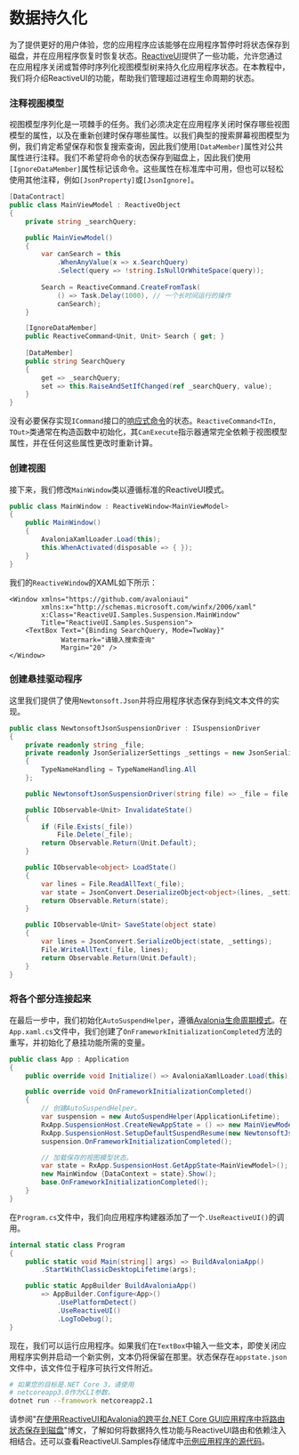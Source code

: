 # 数据持久化

为了提供更好的用户体验，您的应用程序应该能够在应用程序暂停时将状态保存到磁盘，并在应用程序恢复时恢复状态。[ReactiveUI](https://reactiveui.net/)提供了一些功能，允许您通过在应用程序关闭或暂停时序列化视图模型树来持久化应用程序状态。在本教程中，我们将介绍ReactiveUI的功能，帮助我们管理超过进程生命周期的状态。

### 注释视图模型

视图模型序列化是一项棘手的任务。我们必须决定在应用程序关闭时保存哪些视图模型的属性，以及在重新创建时保存哪些属性。以我们典型的搜索屏幕视图模型为例，我们肯定希望保存和恢复搜索查询，因此我们使用`[DataMember]`属性对公共属性进行注释。我们不希望将命令的状态保存到磁盘上，因此我们使用`[IgnoreDataMember]`属性标记该命令。这些属性在标准库中可用，但也可以轻松使用其他注释，例如`[JsonProperty]`或`[JsonIgnore]`。

```csharp
[DataContract]
public class MainViewModel : ReactiveObject
{
    private string _searchQuery;

    public MainViewModel() 
    {
        var canSearch = this
            .WhenAnyValue(x => x.SearchQuery)
            .Select(query => !string.IsNullOrWhiteSpace(query));
        
        Search = ReactiveCommand.CreateFromTask(
            () => Task.Delay(1000), // 一个长时间运行的操作
            canSearch);
    }

    [IgnoreDataMember]
    public ReactiveCommand<Unit, Unit> Search { get; }
    
    [DataMember]
    public string SearchQuery 
    {
        get => _searchQuery;
        set => this.RaiseAndSetIfChanged(ref _searchQuery, value);
    }
}
```

没有必要保存实现`ICommand`接口的[响应式命令](https://reactiveui.net/docs/handbook/commands/)的状态。`ReactiveCommand<TIn, TOut>`类通常在构造函数中初始化，其`CanExecute`指示器通常完全依赖于视图模型属性，并在任何这些属性更改时重新计算。

### 创建视图

接下来，我们修改`MainWindow`类以遵循标准的ReactiveUI模式。

```csharp
public class MainWindow : ReactiveWindow<MainViewModel>
{
    public MainWindow()
    {
        AvaloniaXamlLoader.Load(this);
        this.WhenActivated(disposable => { });
    }
}
```

我们的`ReactiveWindow`的XAML如下所示：

```markup
<Window xmlns="https://github.com/avaloniaui"
        xmlns:x="http://schemas.microsoft.com/winfx/2006/xaml"
        x:Class="ReactiveUI.Samples.Suspension.MainWindow"
        Title="ReactiveUI.Samples.Suspension">
    <TextBox Text="{Binding SearchQuery, Mode=TwoWay}"
             Watermark="请输入搜索查询"
             Margin="20" />
</Window>
```

### 创建悬挂驱动程序

这里我们提供了使用`Newtonsoft.Json`并将应用程序状态保存到纯文本文件的实现。

```csharp
public class NewtonsoftJsonSuspensionDriver : ISuspensionDriver
{
    private readonly string _file;
    private readonly JsonSerializerSettings _settings = new JsonSerializerSettings
    {
        TypeNameHandling = TypeNameHandling.All
    };

    public NewtonsoftJsonSuspensionDriver(string file) => _file = file;

    public IObservable<Unit> InvalidateState()
    {
        if (File.Exists(_file)) 
            File.Delete(_file);
        return Observable.Return(Unit.Default);
    }

    public IObservable<object> LoadState()
    {
        var lines = File.ReadAllText(_file);
        var state = JsonConvert.DeserializeObject<object>(lines, _settings);
        return Observable.Return(state);
    }

    public IObservable<Unit> SaveState(object state)
    {
        var lines = JsonConvert.SerializeObject(state, _settings);
        File.WriteAllText(_file, lines);
        return Observable.Return(Unit.Default);
    }
}
```

### 将各个部分连接起来

在最后一步中，我们初始化`AutoSuspendHelper`，遵循[Avalonia生命周期模式](https://github.com/AvaloniaUI/Avalonia/wiki/Application-lifetimes)。在`App.xaml.cs`文件中，我们创建了`OnFrameworkInitializationCompleted`方法的重写，并初始化了悬挂功能所需的变量。

```csharp
public class App : Application
{
    public override void Initialize() => AvaloniaXamlLoader.Load(this);

    public override void OnFrameworkInitializationCompleted()
    {
        // 创建AutoSuspendHelper。
        var suspension = new AutoSuspendHelper(ApplicationLifetime);
        RxApp.SuspensionHost.CreateNewAppState = () => new MainViewModel();
        RxApp.SuspensionHost.SetupDefaultSuspendResume(new NewtonsoftJsonSuspensionDriver("appstate.json"));
        suspension.OnFrameworkInitializationCompleted();

        // 加载保存的视图模型状态。
        var state = RxApp.SuspensionHost.GetAppState<MainViewModel>();
        new MainWindow {DataContext = state}.Show();
        base.OnFrameworkInitializationCompleted();
    }
}
```

在`Program.cs`文件中，我们向应用程序构建器添加了一个`.UseReactiveUI()`的调用。

```csharp
internal static class Program
{
    public static void Main(string[] args) => BuildAvaloniaApp()
        .StartWithClassicDesktopLifetime(args);

    public static AppBuilder BuildAvaloniaApp()
        => AppBuilder.Configure<App>()
            .UsePlatformDetect()
            .UseReactiveUI()
            .LogToDebug();
}
```

现在，我们可以运行应用程序。如果我们在`TextBox`中输入一些文本，即使关闭应用程序实例并启动一个新实例，文本仍将保留在那里。状态保存在`appstate.json`文件中，该文件位于程序可执行文件附近。

```bash
# 如果您的目标是.NET Core 3，请使用
# netcoreapp3.0作为CLI参数。
dotnet run --framework netcoreapp2.1
```

请参阅"[在使用ReactiveUI和Avalonia的跨平台.NET Core GUI应用程序中将路由状态保存到磁盘](https://habr.com/ru/post/462307/)"博文，了解如何将数据持久性功能与ReactiveUI路由和依赖注入相结合。还可以查看ReactiveUI.Samples存储库中[示例应用程序的源代码](https://github.com/reactiveui/ReactiveUI.Samples/tree/a7d06759e27fa17f9c6a77018362a2f8e0c30fa6/avalonia)。
